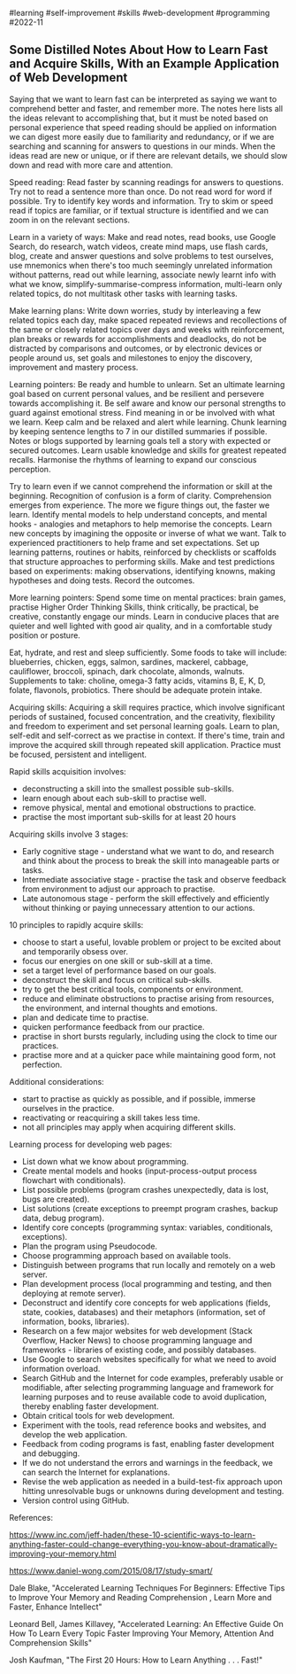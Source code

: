 #learning
#self-improvement
#skills
#web-development
#programming
#2022-11

## Some Distilled Notes About How to Learn Fast and Acquire Skills, With an Example Application of Web Development

Saying that we want to learn fast can be interpreted as saying we want to comprehend better and faster, and remember more.  The notes here lists all the ideas relevant to accomplishing that, but it must be noted based on personal experience that speed reading should be applied on information we can digest more easily due to familiarity and redundancy, or if we are searching and scanning for answers to questions in our minds.  When the ideas read are new or unique, or if there are relevant details, we should slow down and read with more care and attention.

Speed reading:
Read faster by scanning readings for answers to questions.  Try not to read a sentence more than once.  Do not read word for word if possible.  Try to identify key words and information.  Try to skim or speed read if topics are familiar, or if textual structure is identified and we can zoom in on the relevant sections.

Learn in a variety of ways:
Make and read notes, read books, use Google Search, do research, watch videos, create mind maps, use flash cards, blog, create and answer questions and solve problems to test ourselves, use mnemonics when there's too much seemingly unrelated information without patterns, read out while learning, associate newly learnt info with what we know, simplify-summarise-compress information, multi-learn only related topics, do not multitask other tasks with learning tasks.

Make learning plans:
Write down worries, study by interleaving a few related topics each day, make spaced repeated reviews and recollections of the same or closely related topics over days and weeks with reinforcement, plan breaks or rewards for accomplishments and deadlocks, do not be distracted by comparisons and outcomes, or by electronic devices or people around us, set goals and milestones to enjoy the discovery, improvement and mastery process.

Learning pointers:
Be ready and humble to unlearn.  Set an ultimate learning goal based on current personal values, and be resilient and persevere towards accomplishing it.  Be self aware and know our personal strengths to guard against emotional stress.  Find meaning in or be involved with what we learn.  Keep calm and be relaxed and alert while learning.  Chunk learning by keeping sentence lengths to 7 in our distilled summaries if possible.  Notes or blogs supported by learning goals tell a story with expected or secured outcomes.  Learn usable knowledge and skills for greatest repeated recalls.  Harmonise the rhythms of learning to expand our conscious perception.

Try to learn even if we cannot comprehend the information or skill at the beginning.  Recognition of confusion is a form of clarity.  Comprehension emerges from experience.  The more we figure things out, the faster we learn.  Identify mental models to help understand concepts, and mental hooks - analogies and metaphors to help memorise the concepts.  Learn new concepts by imagining the opposite or inverse of what we want.  Talk to experienced practitioners to help frame and set expectations.  Set up learning patterns, routines or habits, reinforced by checklists or scaffolds that structure approaches to performing skills.  Make and test predictions based on experiments: making observations, identifying knowns, making hypotheses and doing tests.  Record the outcomes.

More learning pointers:
Spend some time on mental practices: brain games, practise Higher Order Thinking Skills, think critically, be practical, be creative, constantly engage our minds.  Learn in conducive places that are quieter and well lighted with good air quality, and in a comfortable study position or posture.

Eat, hydrate, and rest and sleep sufficiently.  Some foods to take will include: blueberries, chicken, eggs, salmon, sardines, mackerel, cabbage, cauliflower, broccoli, spinach, dark chocolate, almonds, walnuts.  Supplements to take: choline, omega-3 fatty acids, vitamins B, E, K, D, folate, flavonols, probiotics.  There should be adequate protein intake.

Acquiring skills:
Acquiring a skill requires practice, which involve significant periods of sustained, focused concentration, and the creativity, flexibility and freedom to experiment and set personal learning goals.  Learn to plan, self-edit and self-correct as we practise in context.  If there's time, train and improve the acquired skill through repeated skill application.  Practice must be focused, persistent and intelligent.

Rapid skills acquisition involves:
* deconstructing a skill into the smallest possible sub-skills.
* learn enough about each sub-skill to practise well.
* remove physical, mental and emotional obstructions to practice.
* practise the most important sub-skills for at least 20 hours

Acquiring skills involve 3 stages:
* Early cognitive stage - understand what we want to do, and research and
think about the process to break the skill into manageable parts or tasks.
* Intermediate associative stage - practise the task and observe feedback from environment to adjust our approach to practise.
* Late autonomous stage - perform the skill effectively and efficiently without thinking or paying unnecessary attention to our actions.

10 principles to rapidly acquire skills:
* choose to start a useful, lovable problem or project to be excited about and temporarily obsess over.
* focus our energies on one skill or sub-skill at a time.
* set a target level of performance based on our goals.
* deconstruct the skill and focus on critical sub-skills.
* try to get the best critical tools, components or environment.
* reduce and eliminate obstructions to practise arising from resources, the environment, and internal thoughts and emotions.
* plan and dedicate time to practise.
* quicken performance feedback from our practice.
* practise in short bursts regularly, including using the clock to time our practices.
* practise more and at a quicker pace while maintaining good form, not perfection.

Additional considerations:
* start to practise as quickly as possible, and if possible, immerse ourselves in the practice.
* reactivating or reacquiring a skill takes less time.
* not all principles may apply when acquiring different skills.

Learning process for developing web pages:
* List down what we know about programming.
* Create mental models and hooks (input-process-output process flowchart with conditionals).
* List possible problems (program crashes unexpectedly, data is lost, bugs are created).
* List solutions (create exceptions to preempt program crashes, backup data, debug program).
* Identify core concepts (programming syntax: variables, conditionals, exceptions).
* Plan the program using Pseudocode.
* Choose programming approach based on available tools.
* Distinguish between programs that run locally and remotely on a web server.
* Plan development process (local programming and testing, and then deploying at remote server).
* Deconstruct and identify core concepts for web applications (fields, state, cookies, databases) and their metaphors (information, set of information, books, libraries).
* Research on a few major websites for web development (Stack Overflow, Hacker News) to choose programming language and frameworks - libraries of existing code, and possibly databases.
* Use Google to search websites specifically for what we need to avoid information overload.
* Search GitHub and the Internet for code examples, preferably usable or modifiable, after selecting programming language and framework for learning purposes and to reuse available code to avoid duplication, thereby enabling faster development.
* Obtain critical tools for web development.
* Experiment with the tools, read reference books and websites, and develop the web application.
* Feedback from coding programs is fast, enabling faster development and debugging.
* If we do not understand the errors and warnings in the feedback, we can search the Internet for explanations.
* Revise the web application as needed in a build-test-fix approach upon hitting unresolvable bugs or unknowns during development and testing.
* Version control using GitHub.


References:

https://www.inc.com/jeff-haden/these-10-scientific-ways-to-learn-anything-faster-could-change-everything-you-know-about-dramatically-improving-your-memory.html

https://www.daniel-wong.com/2015/08/17/study-smart/

Dale Blake, "Accelerated Learning Techniques For Beginners: Effective Tips to Improve Your Memory and Reading Comprehension , Learn More and Faster, Enhance Intellect"

Leonard Bell, James Killavey, "Accelerated Learning: An Effective Guide On How To Learn Every Topic Faster Improving Your Memory, Attention And Comprehension Skills"

Josh Kaufman, "The First 20 Hours: How to Learn Anything . . . Fast!"

